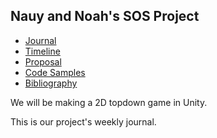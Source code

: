 Nauy and Noah's SOS Project
----
- [Journal](/journal.md)
- [Timeline](/timeline.md)
- [Proposal](/proposal.md)
- [Code Samples](/codesamples.md)
- [Bibliography](/bibliography.md)

We will be making a 2D topdown game in Unity.

This is our project's weekly journal.

